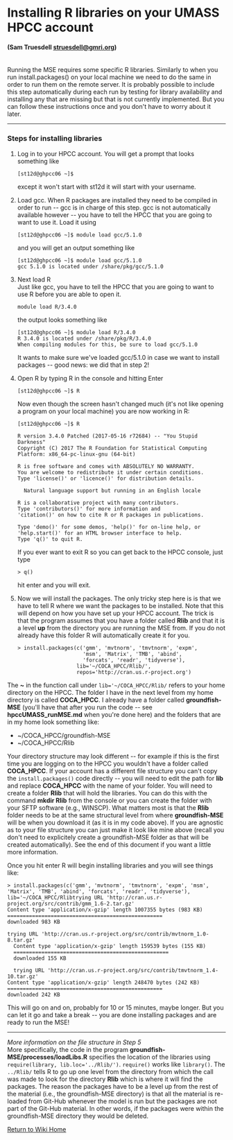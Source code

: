 # Installing R libraries on your UMASS HPCC account
#### (Sam Truesdell struesdell@gmri.org)

<br>
Running the MSE requires some specific R libraries.  Similarly to when you run install.packages() on your local machine we need to do the same in order to run them on the remote server.  It is probably possible to include this step automatically during each run by testing for library availability and installing any that are missing but that is not currently implemented.  But you can follow these instructions once and you don't have to worry about it later.

***

### Steps for installing libraries

1. Log in to your HPCC account.  You will get a prompt that looks something like
   ```
   [st12d@ghpcc06 ~]$
   ```
     except it won't start with st12d it will start with your username.

2. Load gcc. When R packages are installed they need to be compiled in order to run -- gcc is in charge of this step.  gcc is not automatically available however -- you have to tell the HPCC that you are going to want to use it.  Load it using
   ```
   [st12d@ghpcc06 ~]$ module load gcc/5.1.0
   ```
   and you will get an output something like
   ```
   [st12d@ghpcc06 ~]$ module load gcc/5.1.0
   gcc 5.1.0 is located under /share/pkg/gcc/5.1.0
   ```
3. Next load R  
Just like gcc, you have to tell the HPCC that you are going to want to use R before you are able to open it.
   ```
   module load R/3.4.0
   ```
   the output looks something like
   ```
   [st12d@ghpcc06 ~]$ module load R/3.4.0
   R 3.4.0 is located under /share/pkg/R/3.4.0
   When compiling modules for this, be sure to load gcc/5.1.0
   ```
   It wants to make sure we've loaded gcc/5.1.0 in case we want to install packages -- good news: we  did that in step 2!

4. Open R by typing R in the console and hitting Enter
   ```
   [st12d@ghpcc06 ~]$ R
   ```
   Now even though the screen hasn't changed much (it's not like opening a program on your local machine) you are now working in R:

     ```
     [st12d@ghpcc06 ~]$ R

     R version 3.4.0 Patched (2017-05-16 r72684) -- "You Stupid Darkness"
     Copyright (C) 2017 The R Foundation for Statistical Computing
     Platform: x86_64-pc-linux-gnu (64-bit)

     R is free software and comes with ABSOLUTELY NO WARRANTY.
     You are welcome to redistribute it under certain conditions.
     Type 'license()' or 'licence()' for distribution details.

       Natural language support but running in an English locale

     R is a collaborative project with many contributors.
     Type 'contributors()' for more information and
     'citation()' on how to cite R or R packages in publications.

     Type 'demo()' for some demos, 'help()' for on-line help, or
     'help.start()' for an HTML browser interface to help.
     Type 'q()' to quit R.
     ```
     If you ever want to exit R so you can get back to the HPCC console, just type
     ```
     > q()
     ```
     hit enter and you will exit.

5. Now we will install the packages.  The only tricky step here is is that we have to tell R where we want the packages to be installed.  Note that this will depend on how you have set up your HPCC account.  The trick is that the program assumes that you have a folder called **Rlib** and that it is a level **up** from the directory you are running the MSE from.  If you do not already have this folder R will automatically create it for you.

   ```
   > install.packages(c('gmm', 'mvtnorm', 'tmvtnorm', 'expm',
                        'msm', 'Matrix', 'TMB', 'abind',
                        'forcats', 'readr', 'tidyverse'),
                      lib='~/COCA_HPCC/Rlib/',
                      repos='http://cran.us.r-project.org')
   ```
The **~** in the function call under ```lib='~/COCA_HPCC/Rlib/``` refers to your home directory on the HPCC.  The folder I have in the next level from my home directory is called **COCA_HPCC**.  I already have a folder called **groundfish-MSE** (you'll have that after you run the code -- see **hpccUMASS_runMSE.md** when you're done here) and the folders that are in my home  look something like:

*  ~/COCA_HPCC/groundfish-MSE
*  ~/COCA_HPCC/Rlib
    
Your directory structure may look different -- for example if this is the first time you are logging on to the HPCC you wouldn't have a folder called **COCA_HPCC**.  If your account has a different file structure you can't copy the ```install.packages()``` code directly -- you will need to edit the path for **lib** and replace **COCA_HPCC** with the name of your folder. You will need to create a folder **Rlib** that will hold the libraries. You can do this with the command **mkdir Rlib** from the console or you can create the folder with your SFTP software (e.g., WINSCP). What matters most is that the **Rlib** folder needs to be at the same structural level from where **groundfish-MSE** will be when you download it (as it is in my code above). If you are agnostic as to your file structure you can just make it look like mine above (recall you don't need to explicitely create a groundfish-MSE folder as that will be created automatically). See the end of this document if you want a little more information.

   Once you hit enter R will begin installing libraries and you will see things like:
   ```
   > install.packages(c('gmm', 'mvtnorm', 'tmvtnorm', 'expm', 'msm', 'Matrix', 'TMB', 'abind', 'forcats', 'readr', 'tidyverse'), lib='~/COCA_HPCC/Rlibtrying URL 'http://cran.us.r-project.org/src/contrib/gmm_1.6-2.tar.gz'
   Content type 'application/x-gzip' length 1007355 bytes (983 KB)
   ==================================================
   downloaded 983 KB

   trying URL 'http://cran.us.r-project.org/src/contrib/mvtnorm_1.0-8.tar.gz'
     Content type 'application/x-gzip' length 159539 bytes (155 KB)
     ==================================================
     downloaded 155 KB

     trying URL 'http://cran.us.r-project.org/src/contrib/tmvtnorm_1.4-10.tar.gz'
   Content type 'application/x-gzip' length 248470 bytes (242 KB)
   ==================================================
   downloaded 242 KB
   ```
   This will go on and on, probably for 10 or 15 minutes, maybe longer.  But you can let it go and take a break -- you are done installing packages and are ready to run the MSE!
***
*More information on the file structure in Step 5*  
More specifically, the code in the program **groundfish-MSE/processes/loadLibs.R** specifies the location of the libraries using ```require(library, lib.loc='../Rlib/')```.  ```require()``` works like ```library()```. The ```../Rlib/``` tells R to go up one level from the directory from which the call was made to look for the directory **Rlib** which is where it will find the packages.  The reason the packages have to be a level up from the rest of the material (i.e., the groundfish-MSE directory) is that all the material is re-loaded from Git-Hub whenever the model is run but the packages are not part of the Git-Hub material.  In other words, if the packages were within the groundfish-MSE directory they would be deleted.

[Return to Wiki Home](https://github.com/thefaylab/groundfish-MSE/wiki)

